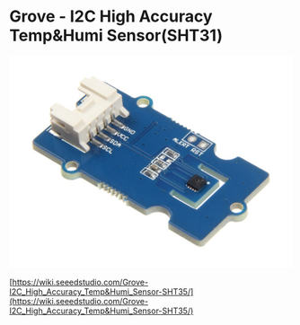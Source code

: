 # Grove - I2C High Accuracy Temp&Humi Sensor(SHT31)

![](STH31.jpg)

[https://wiki.seeedstudio.com/Grove-I2C_High_Accuracy_Temp&Humi_Sensor-SHT35/](https://wiki.seeedstudio.com/Grove-I2C_High_Accuracy_Temp&Humi_Sensor-SHT35/)